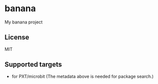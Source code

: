 # banana

My banana project

## License

MIT

## Supported targets

* for PXT/microbit
(The metadata above is needed for package search.)

